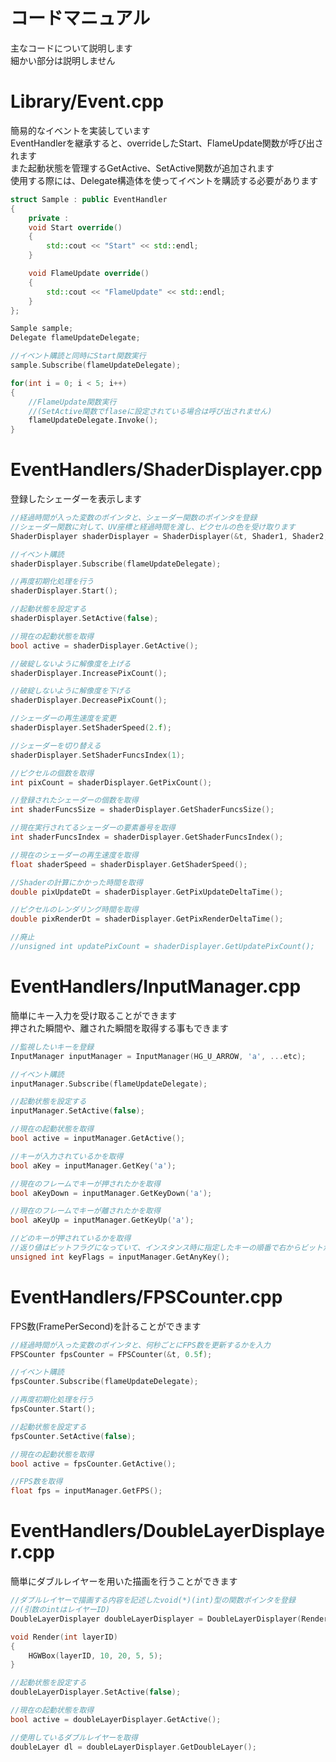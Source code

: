 <!--

GitHub上で見る場合
https://github.com/NidoKota/HGShader/blob/main/CODEMANUAL.md

-->

# コードマニュアル
主なコードについて説明します<br>
細かい部分は説明しません<br>

# Library/Event.cpp
簡易的なイベントを実装しています<br>
EventHandlerを継承すると、overrideしたStart、FlameUpdate関数が呼び出されます<br>
また起動状態を管理するGetActive、SetActive関数が追加されます<br>
使用する際には、Delegate構造体を使ってイベントを購読する必要があります<br>

```C++
struct Sample : public EventHandler
{
    private : 
    void Start override()
    {
        std::cout << "Start" << std::endl;
    }

    void FlameUpdate override()
    {
        std::cout << "FlameUpdate" << std::endl;
    }
};
```

```C++
Sample sample;
Delegate flameUpdateDelegate;

//イベント購読と同時にStart関数実行
sample.Subscribe(flameUpdateDelegate);

for(int i = 0; i < 5; i++)
{
    //FlameUpdate関数実行
    //(SetActive関数でflaseに設定されている場合は呼び出されません)
    flameUpdateDelegate.Invoke();
}
```

# EventHandlers/ShaderDisplayer.cpp
登録したシェーダーを表示します<br>

```C++
//経過時間が入った変数のポインタと、シェーダー関数のポインタを登録
//シェーダー関数に対して、UV座標と経過時間を渡し、ピクセルの色を受け取ります
ShaderDisplayer shaderDisplayer = ShaderDisplayer(&t, Shader1, Shader2, ...etc);

//イベント購読
shaderDisplayer.Subscribe(flameUpdateDelegate);

//再度初期化処理を行う
shaderDisplayer.Start();

//起動状態を設定する
shaderDisplayer.SetActive(false);

//現在の起動状態を取得
bool active = shaderDisplayer.GetActive();
```

```C++
//破綻しないように解像度を上げる
shaderDisplayer.IncreasePixCount();

//破綻しないように解像度を下げる
shaderDisplayer.DecreasePixCount();

//シェーダーの再生速度を変更
shaderDisplayer.SetShaderSpeed(2.f);

//シェーダーを切り替える
shaderDisplayer.SetShaderFuncsIndex(1);

//ピクセルの個数を取得
int pixCount = shaderDisplayer.GetPixCount();

//登録されたシェーダーの個数を取得
int shaderFuncsSize = shaderDisplayer.GetShaderFuncsSize();

//現在実行されてるシェーダーの要素番号を取得
int shaderFuncsIndex = shaderDisplayer.GetShaderFuncsIndex();

//現在のシェーダーの再生速度を取得
float shaderSpeed = shaderDisplayer.GetShaderSpeed();

//Shaderの計算にかかった時間を取得
double pixUpdateDt = shaderDisplayer.GetPixUpdateDeltaTime();

//ピクセルのレンダリング時間を取得
double pixRenderDt = shaderDisplayer.GetPixRenderDeltaTime();

//廃止
//unsigned int updatePixCount = shaderDisplayer.GetUpdatePixCount();
```

# EventHandlers/InputManager.cpp
簡単にキー入力を受け取ることができます<br>
押された瞬間や、離された瞬間を取得する事もできます<br>

```C++
//監視したいキーを登録
InputManager inputManager = InputManager(HG_U_ARROW, 'a', ...etc);

//イベント購読
inputManager.Subscribe(flameUpdateDelegate);

//起動状態を設定する
inputManager.SetActive(false);

//現在の起動状態を取得
bool active = inputManager.GetActive();
```

```C++
//キーが入力されているかを取得
bool aKey = inputManager.GetKey('a');

//現在のフレームでキーが押されたかを取得
bool aKeyDown = inputManager.GetKeyDown('a');

//現在のフレームでキーが離されたかを取得
bool aKeyUp = inputManager.GetKeyUp('a');

//どのキーが押されているかを取得
//返り値はビットフラグになっていて、インスタンス時に指定したキーの順番で右からビットが立つ
unsigned int keyFlags = inputManager.GetAnyKey();
```

# EventHandlers/FPSCounter.cpp
FPS数(FramePerSecond)を計ることができます<br>

```C++
//経過時間が入った変数のポインタと、何秒ごとにFPS数を更新するかを入力
FPSCounter fpsCounter = FPSCounter(&t, 0.5f);

//イベント購読
fpsCounter.Subscribe(flameUpdateDelegate);

//再度初期化処理を行う
fpsCounter.Start();

//起動状態を設定する
fpsCounter.SetActive(false);

//現在の起動状態を取得
bool active = fpsCounter.GetActive();
```

```C++
//FPS数を取得
float fps = inputManager.GetFPS();
```

# EventHandlers/DoubleLayerDisplayer.cpp
簡単にダブルレイヤーを用いた描画を行うことができます

```C++
//ダブルレイヤーで描画する内容を記述したvoid(*)(int)型の関数ポインタを登録
//(引数のintはレイヤーID)
DoubleLayerDisplayer doubleLayerDisplayer = DoubleLayerDisplayer(Render);

void Render(int layerID)
{
    HGWBox(layerID, 10, 20, 5, 5);
}

//起動状態を設定する
doubleLayerDisplayer.SetActive(false);

//現在の起動状態を取得
bool active = doubleLayerDisplayer.GetActive();
```

```C++
//使用しているダブルレイヤーを取得
doubleLayer dl = doubleLayerDisplayer.GetDoubleLayer();
```
